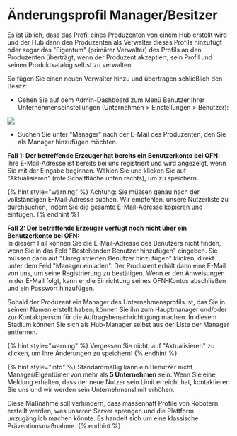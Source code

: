 # Änderungsprofil Manager/Besitzer

Es ist üblich, dass das Profil eines Produzenten von einem Hub erstellt wird und der Hub dann den Produzenten als Verwalter dieses Profils hinzufügt oder sogar das "Eigentum" (primärer Verwalter) des Profils an den Produzenten überträgt, wenn der Produzent akzeptiert, sein Profil und seinen Produktkatalog selbst zu verwalten.

So fügen Sie einen neuen Verwalter hinzu und übertragen schließlich den Besitz:

* Gehen Sie auf dem Admin-Dashboard zum Menü Benutzer Ihrer Unternehmenseinstellungen (Unternehmen > Einstellungen > Benutzer):

![](../../.gitbook/assets/changeowner.jpg)

* Suchen Sie unter "Manager" nach der E-Mail des Produzenten, den Sie als Manager hinzufügen möchten.

**Fall 1: Der betreffende Erzeuger hat bereits ein Benutzerkonto bei OFN:**\
Ihre E-Mail-Adresse ist bereits bei uns registriert und wird angezeigt, wenn Sie mit der Eingabe beginnen. Wählen Sie und klicken Sie auf "Aktualisieren" (rote Schaltfläche unten rechts), um zu speichern.

{% hint style="warning" %}
Achtung: Sie müssen genau nach der vollständigen E-Mail-Adresse suchen. Wir empfehlen, unsere Nutzerliste zu durchsuchen, indem Sie die gesamte E-Mail-Adresse kopieren und einfügen.
{% endhint %}

**Fall 2: Der betreffende Erzeuger verfügt noch nicht über ein Benutzerkonto bei OFN:**\
In diesem Fall können Sie die E-Mail-Adresse des Benutzers nicht finden, wenn Sie in das Feld "Bestehenden Benutzer hinzufügen" eingeben. Sie müssen dann auf "Unregistrierten Benutzer hinzufügen" klicken, direkt unter dem Feld "Manager einladen". Der Produzent erhält dann eine E-Mail von uns, um seine Registrierung zu bestätigen. Wenn er den Anweisungen in der E-Mail folgt, kann er die Einrichtung seines OFN-Kontos abschließen und ein Passwort hinzufügen.

Sobald der Produzent ein Manager des Unternehmensprofils ist, das Sie in seinem Namen erstellt haben, können Sie ihn zum Hauptmanager und/oder zur Kontaktperson für die Auftragsbenachrichtigung machen. In diesem Stadium können Sie sich als Hub-Manager selbst aus der Liste der Manager entfernen.

{% hint style="warning" %}
Vergessen Sie nicht, auf "Aktualisieren" zu klicken, um Ihre Änderungen zu speichern!
{% endhint %}

{% hint style="info" %}
Standardmäßig kann ein Benutzer nicht Manager/Eigentümer von mehr als **5 Unternehmen** sein. Wenn Sie eine Meldung erhalten, dass der neue Nutzer sein Limit erreicht hat, kontaktieren Sie uns und wir werden sein Unternehmenslimit erhöhen.

Diese Maßnahme soll verhindern, dass massenhaft Profile von Robotern erstellt werden, was unseren Server sprengen und die Plattform unzugänglich machen könnte. Es handelt sich um eine klassische Präventionsmaßnahme.
{% endhint %}
